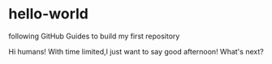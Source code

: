 # hello-world
following GitHub Guides to build my first repository

Hi humans!
  With time limited,I just want to say good afternoon!
  What's next?

